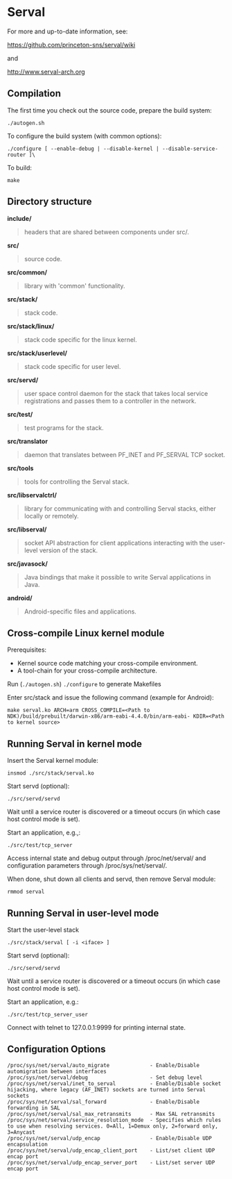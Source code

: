Serval
======

For more and up-to-date information, see:

https://github.com/princeton-sns/serval/wiki

and 

http://www.serval-arch.org

Compilation
-----------

The first time you check out the source code, prepare the build
system:

```
./autogen.sh
```

To configure the build system (with common options):

```
./configure [ --enable-debug | --disable-kernel | --disable-service-router ]\
```

To build:

```
make
```

Directory structure
-------------------
**include/**			
>headers that are shared between components under src/.

**src/**			
>source code.

**src/common/** 		
>library with 'common' functionality.

**src/stack/**		
>stack code.

**src/stack/linux/**		
>stack code specific for the linux kernel.

**src/stack/userlevel/**	
>stack code specific for user level.

**src/servd/**		
>user space control daemon for the stack that takes local service
>registrations and passes them to a controller in the network. 

**src/test/**	
>test programs for the stack.

**src/translator**
>daemon that translates between PF\_INET and PF\_SERVAL TCP socket.

**src/tools**
>tools for controlling the Serval stack.

**src/libservalctrl/**
>library for communicating with and controlling Serval stacks, 
>either locally or remotely.

**src/libserval/**
>socket API abstraction for client applications interacting 
>with the user-level version of the stack.

**src/javasock/**
>Java bindings that make it possible to write Serval 
>applications in Java.

**android/**
>Android-specific files and applications.
	
Cross-compile Linux kernel module
---------------------------------

Prerequisites:

* Kernel source code matching your cross-compile environment.
* A tool-chain for your cross-compile architecture.

Run (```./autogen.sh```) ```./configure``` to generate Makefiles

Enter src/stack and issue the following command (example for Android):

```
make serval.ko ARCH=arm CROSS_COMPILE=<Path to NDK)/build/prebuilt/darwin-x86/arm-eabi-4.4.0/bin/arm-eabi- KDIR=<Path to kernel source>
```


Running Serval in kernel mode
-----------------------------

Insert the Serval kernel module:

```
insmod ./src/stack/serval.ko
```

Start servd (optional):

```
./src/servd/servd
```

Wait until a service router is discovered or a timeout occurs (in
which case host control mode is set).

Start an application, e.g.,:

```
./src/test/tcp_server
```

Access internal state and debug output through /proc/net/serval/ and
configuration parameters through /proc/sys/net/serval/.

When done, shut down all clients and servd, then remove Serval module:

```
rmmod serval
```

Running Serval in user-level mode
---------------------------------

Start the user-level stack

```
./src/stack/serval [ -i <iface> ]
```

Start servd (optional):

```
./src/servd/servd
```

Wait until a service router is discovered or a timeout occurs (in
which case host control mode is set).

Start an application, e.g.:

```
./src/test/tcp_server_user
```

Connect with telnet to 127.0.0.1:9999 for printing internal state.


Configuration Options
---------------------

```
/proc/sys/net/serval/auto_migrate             - Enable/Disable automigration between interfaces
/proc/sys/net/serval/debug                    - Set debug level
/proc/sys/net/serval/inet_to_serval           - Enable/Disable socket hijacking, where legacy (AF_INET) sockets are turned into Serval sockets
/proc/sys/net/serval/sal_forward              - Enable/Disable forwarding in SAL
/proc/sys/net/serval/sal_max_retransmits      - Max SAL retransmits
/proc/sys/net/serval/service_resolution_mode  - Specifies which rules to use when resolving services. 0=All, 1=Demux only, 2=forward only, 3=Anycast 
/proc/sys/net/serval/udp_encap                - Enable/Disable UDP encapsulation
/proc/sys/net/serval/udp_encap_client_port    - List/set client UDP encap port
/proc/sys/net/serval/udp_encap_server_port    - List/set server UDP encap port
```
